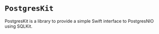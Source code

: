 # ``PostgresKit``

PostgresKit is a library to provide a simple Swift interface to PostgresNIO using SQLKit.
